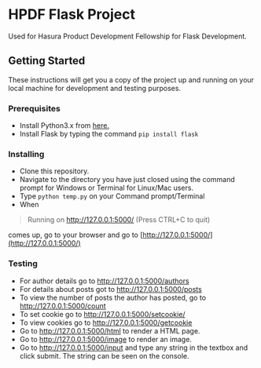 # HPDF Flask Project
Used for Hasura Product Development Fellowship for Flask Development.

## Getting Started
These instructions will get you a copy of the project up and running on your local machine for development and testing purposes.

### Prerequisites
* Install Python3.x from [here.](www.python.org)
* Install Flask by typing the command `pip install flask`

### Installing
* Clone this repository.
* Navigate to the directory you have just closed using the command prompt for Windows or Terminal for Linux/Mac users.
* Type `python temp.py` on your Command prompt/Terminal
* When 
> Running on http://127.0.0.1:5000/ (Press CTRL+C to quit)

comes up, go to your browser and go to [http://127.0.0.1:5000/](http://127.0.0.1:5000/)

### Testing
* For author details go to http://127.0.0.1:5000/authors
* For details about posts got to http://127.0.0.1:5000/posts
* To view the number of posts the author has posted, go to http://127.0.0.1:5000/count
* To set cookie go to http://127.0.0.1:5000/setcookie/<yourname>
* To view cookies go to http://127.0.0.1:5000/getcookie
* Go to http://127.0.0.1:5000/html to render a HTML page.
* Go to http://127.0.0.1:5000/image to render an image.
* Go to http://127.0.0.1:5000/input and type any string in the textbox and click submit. The string can be seen on the console. 
